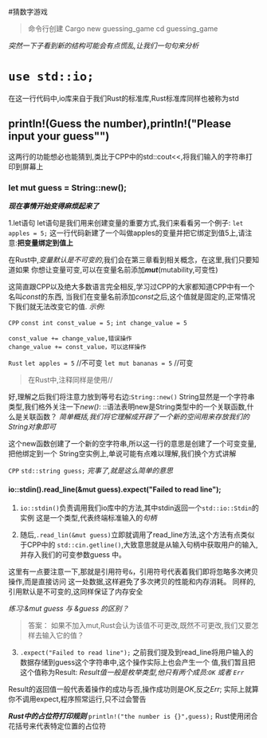 #猜数字游戏

>命令行创建
> Cargo new guessing_game
> cd guessing_game

*突然一下子看到新的结构可能会有点慌乱,让我们一句句来分析*

# `use std::io;`
在这一行代码中,io库来自于我们Rust的标准库,Rust标准库同样也被称为std

## println!(Guess the number),println!("Please input your guess"")
这两行的功能想必也能猜到,类比于CPP中的std::cout<<,将我们输入的字符串打印到屏幕上

### let mut guess = String::new();

***现在事情开始变得麻烦起来了***

1.let语句
let语句是我们用来创建变量的重要方式,我们来看看另一个例子: `let apples = 5;`
这一行代码新建了一个叫做apples的变量并把它绑定到值5上,请注意:**把变量绑定到值上**

在Rust中,*变量默认是不可变的*,我们会在第三章看到相关概念，在这里,我们只要知道如果
你想让变量可变,可以在变量名前添加***mut***(mutability,可变性)

这简直跟CPP以及绝大多数语言完全相反,学习过CPP的大家都知道CPP中有一个名叫*const*的东西,
当我们在变量名前添加*const*之后,这个值就是固定的,正常情况下我们就无法改变它的值.
*示例*:

`CPP`
    `const int const_value = 5;`
    `int change_value = 5`

    const_value += change_value,错误操作
    change_value += const_value，可以这样操作

`Rust`
    `let apples = 5` //不可变
    `let mut bananas = 5` //可变
>在Rust中,注释同样是使用//

好,理解之后我们将注意力放到等号右边:`String::new()`
String显然是一个字符串类型,我们格外关注一下*new()*:
::语法表明new是String类型中的一个关联函数,什么是关联函数？
*简单概括,我们将它理解成开辟了一个新的空间用来存放我们的String对象即可*

这个new函数创建了一个新的空字符串,所以这一行的意思是创建了一个可变变量,把他绑定到一个
String空实例上,单说可能有点难以理解,我们换个方式讲解

`CPP`
`std::string guess;` *完事了,就是这么简单的意思*

#### io::stdin().read_line(&mut guess).expect("Failed to read line");

1. `io::stdin()`负责调用我们io库中的方法,其中stdin返回一个`std::io::Stdin`的实例
这是一个类型,代表终端标准输入的*句柄*

2. 随后,`.read_lin(&mut guess)`立即就调用了read_line方法,这个方法有点类似于CPP中的
`std::cin.getline()`,大致意思就是从输入句柄中获取用户的输入,并存入我们的可变参数guess
中。

这里有一点要注意一下,那就是引用符号`&`，引用符号代表着我们即将忽略多次拷贝操作,而是直接访问
这一处数据,这样避免了多次拷贝的性能和内存消耗。 同样的,引用默认是不可变的,这同样保证了内存安全

*练习:&mut guess 与 &guess 的区别？*
>答案：
> 如果不加入mut,Rust会认为该值不可更改,既然不可更改,我们又要怎样去输入它的值？

3. `.expect("Failed to read line");`
之前我们提及到read_line将用户输入的数据存储到guess这个字符串中,这个操作实际上也会产生一个
值,我们暂且把这个值称为Result:
*Result值一般是枚举类型,他只有两个成员:`OK` 或者 `Err`*

Result的返回值一般代表着操作的成功与否,操作成功则是*OK*,反之*Err*;
实际上就算你不调用expect,程序照常运行,只不过会警告

***Rust中的占位符打印规则***
`println!("the number is {}",guess);`
Rust使用闭合花括号来代表特定位置的占位符




